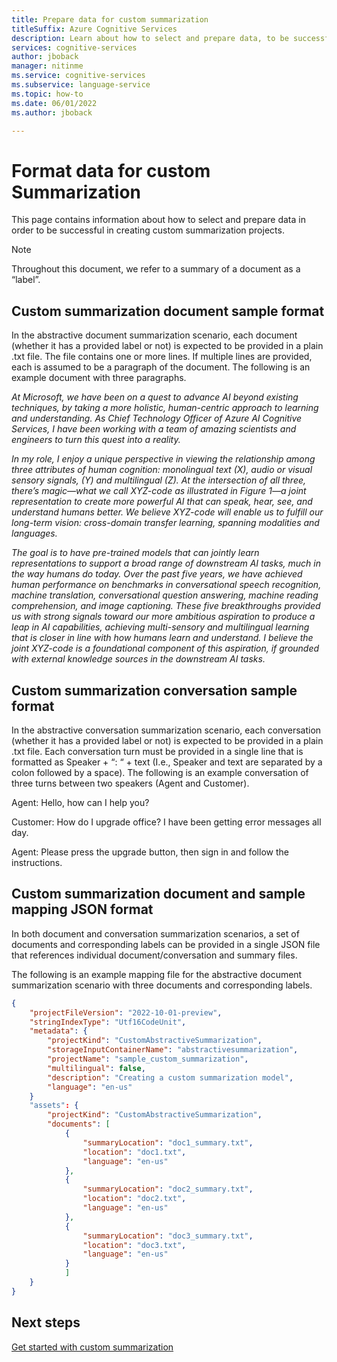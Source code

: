 ```yaml
---
title: Prepare data for custom summarization
titleSuffix: Azure Cognitive Services
description: Learn about how to select and prepare data, to be successful in creating custom summarization projects.
services: cognitive-services
author: jboback
manager: nitinme
ms.service: cognitive-services
ms.subservice: language-service
ms.topic: how-to
ms.date: 06/01/2022
ms.author: jboback

---
```


# Format data for custom Summarization

This page contains information about how to select and prepare data in order to be successful in creating custom summarization projects.

> [!NOTE]
> Throughout this document, we refer to a summary of a document as a “label”.

## Custom summarization document sample format

In the abstractive document summarization scenario, each document (whether it has a provided label or not) is expected to be provided in a plain .txt file. The file contains one or more lines. If multiple lines are provided, each is assumed to be a paragraph of the document. The following is an example document with three paragraphs.

*At Microsoft, we have been on a quest to advance AI beyond existing techniques, by taking a more holistic, human-centric approach to learning and understanding. As Chief Technology Officer of Azure AI Cognitive Services, I have been working with a team of amazing scientists and engineers to turn this quest into a reality.*

*In my role, I enjoy a unique perspective in viewing the relationship among three attributes of human cognition: monolingual text (X), audio or visual sensory signals, (Y) and multilingual (Z). At the intersection of all three, there’s magic—what we call XYZ-code as illustrated in Figure 1—a joint representation to create more powerful AI that can speak, hear, see, and understand humans better. We believe XYZ-code will enable us to fulfill our long-term vision: cross-domain transfer learning, spanning modalities and languages.*

*The goal is to have pre-trained models that can jointly learn representations to support a broad range of downstream AI tasks, much in the way humans do today. Over the past five years, we have achieved human performance on benchmarks in conversational speech recognition, machine translation, conversational question answering, machine reading comprehension, and image captioning. These five breakthroughs provided us with strong signals toward our more ambitious aspiration to produce a leap in AI capabilities, achieving multi-sensory and multilingual learning that is closer in line with how humans learn and understand. I believe the joint XYZ-code is a foundational component of this aspiration, if grounded with external knowledge sources in the downstream AI tasks.*

## Custom summarization conversation sample format

In the abstractive conversation summarization scenario, each conversation (whether it has a provided label or not) is expected to be provided in a plain .txt file. Each conversation turn must be provided in a single line that is formatted as Speaker + “: “ + text (I.e., Speaker and text are separated by a colon followed by a space). The following is an example conversation of three turns between two speakers (Agent and Customer).

Agent: Hello, how can I help you?

Customer: How do I upgrade office? I have been getting error messages all day.

Agent: Please press the upgrade button, then sign in and follow the instructions.


## Custom summarization document and sample mapping JSON format

In both document and conversation summarization scenarios, a set of documents and corresponding labels can be provided in a single JSON file that references individual document/conversation and summary files. 

<!--- The JSON file is expected to contain the following fields:

```json
projectFileVersion": TODO,
"stringIndexType": TODO,
"metadata": {
    "projectKind": TODO,
    "storageInputContainerName": TODO,
    "projectName": a string project name,
    "multilingual": TODO,
    "description": a string project description,
    "language": TODO:
},
"assets": {
    "projectKind": TODO,
    "documents": a list of document-label pairs, each is defined with three fields:
        [
        {
        "summaryLocation": a string path to the summary txt file,
        "location": a string path to the document txt file,
        "language": TODO
        }
        ]
}
``` --->

The following is an example mapping file for the abstractive document summarization scenario with three documents and corresponding labels.

```json
{
    "projectFileVersion": "2022-10-01-preview",
    "stringIndexType": "Utf16CodeUnit",
    "metadata": {
        "projectKind": "CustomAbstractiveSummarization",
        "storageInputContainerName": "abstractivesummarization",
        "projectName": "sample_custom_summarization",
        "multilingual": false,
        "description": "Creating a custom summarization model",
        "language": "en-us"
    }
    "assets": {
        "projectKind": "CustomAbstractiveSummarization",
        "documents": [
            {
                "summaryLocation": "doc1_summary.txt",
                "location": "doc1.txt",
                "language": "en-us"
            },
            {
                "summaryLocation": "doc2_summary.txt",
                "location": "doc2.txt",
                "language": "en-us"
            },
            {
                "summaryLocation": "doc3_summary.txt",
                "location": "doc3.txt",
                "language": "en-us"
            }
            ]
    }
}
```

## Next steps

[Get started with custom summarization](../../custom/quickstart.md)